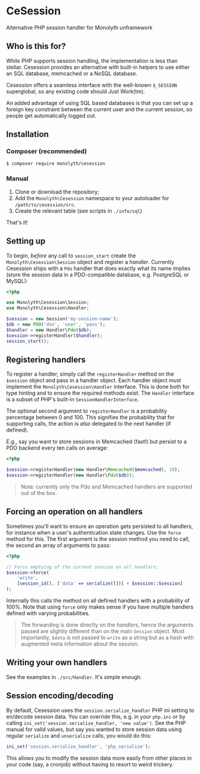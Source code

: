 # CeSession
Alternative PHP session handler for Monolyth unframework

## Who is this for?
While PHP supports session handling, the implementation is less than stellar.
Cesession provides an alternative with built-in helpers to use either an SQL
database, memcached or a NoSQL database.

Cesession offers a seamless interface with the well-known `$_SESSION`
superglobal, so any existing code should Just Work(tm).

An added advantage of using SQL based databases is that you can set up a
foreign key constraint between the current user and the current session, so
people get automatically logged out.

## Installation

### Composer (recommended)
`$ composer require monolyth/cesession`

### Manual
1. Clone or download the repository;
2. Add the `Monolyth\Cesession` namespace to your autoloader for
   `/path/to/cesession/src`.
3. Create the relevant table (see scripts in `./info/sql`)

That's it!

## Setting up
To begin, _before_ any call to `session_start` create the
`Monolyth\Cesession\Session` object and register a _handler_. Currently
Cesession ships with a `Pdo` handler that does exactly what its name implies
(store the session data in a PDO-compatible database, e.g. PostgreSQL or MySQL):

```php
<?php

use Monolyth\Cesession\Session;
use Monolyth\Cesession\Handler;

$session = new Session('my-session-name');
$db = new PDO('dsn', 'user', 'pass');
$handler = new Handler\Pdo($db);
$session->registerHandler($handler);
session_start();
```

## Registering handlers
To register a handler, simply call the `registerHandler` method on the
`$session` object and pass in a handler object. Each handler object _must_
implement the `Monolyth\Cesession\Handler` interface. This is done both for type
hinting and to ensure the required methods exist. The `Handler` interface is a
subset of PHP's built-in `SessionHandlerInterface`.

The optional second argument to `registerHandler` is a probability percentage
between 0 and 100. This signifies the probability that for supporting calls, the
action is _also_ delegated to the next handler (if defined).

E.g., say you want to store sessions in Memcached (fast!) but persist to a PDO
backend every ten calls on average:

```php
<?php

$session->registerHandler(new Handler\Memcached($memcached), 10);
$session->registerHandler(new Handler\Pdo($db));
```

> Note: currently only the Pdo and Memcached handlers are supported out of the
> box.

## Forcing an operation on all handlers
Sometimes you'll want to ensure an operation gets persisted to all handlers, for
instance when a user's authentication state changes. Use the `force` method for
this. The first argument is the session method you need to call, the second an
array of arguments to pass:

```php
<?php

// Force emptying of the current session on all handlers:
$session->force(
    'write',
    [session_id(), ['data' => serialize([])] + $session::$session]
);
```

Internally this calls the method on all defined handlers with a probability of
100%. Note that using `force` only makes sense if you have multiple handlers
defined with varying probabilities.

> The forwarding is done directly on the _handlers_, hence the arguments passed
> are slightly different than on the main `Session` object. Most importantly,
> `$data` is not passed to `write` as a string but as a hash with augmented
> meta information about the session.

## Writing your own handlers
See the examples in `./src/Handler`. It's simple enough.

## Session encoding/decoding
By default, Cesession uses the `session.serialize_handler` PHP ini setting to
en/decode session data. You can override this, e.g. in your `php.ini` or by
calling `ini_set('session.serialize_handler, 'new value')`. See the PHP manual
for valid values, but say you wanted to store session data using regular
`serialize` and `unserialize` calls, you would do this:

```php
ini_set('session.serialize_handler', 'php_serialize');
```

This allows you to modify the session data more easily from other places in your
code (say, a cronjob) without having to resort to weird trickery.

